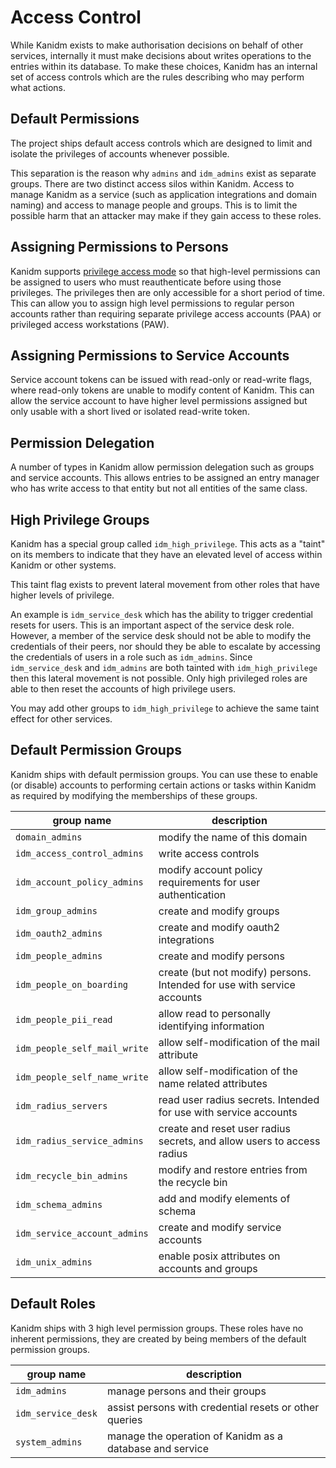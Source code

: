 # Access Control

While Kanidm exists to make authorisation decisions on behalf of other services, internally it must
make decisions about writes operations to the entries within its database. To make these choices,
Kanidm has an internal set of access controls which are the rules describing who may perform what
actions.

## Default Permissions

The project ships default access controls which are designed to limit and isolate the privileges of
accounts whenever possible.

This separation is the reason why `admins` and `idm_admins` exist as separate groups. There are two
distinct access silos within Kanidm. Access to manage Kanidm as a service (such as application
integrations and domain naming) and access to manage people and groups. This is to limit the
possible harm that an attacker may make if they gain access to these roles.

## Assigning Permissions to Persons

Kanidm supports [privilege access mode](../accounts/authentication_and_credentials.md) so that
high-level permissions can be assigned to users who must reauthenticate before using those
privileges. The privileges then are only accessible for a short period of time. This can allow you
to assign high level permissions to regular person accounts rather than requiring separate privilege
access accounts (PAA) or privileged access workstations (PAW).

## Assigning Permissions to Service Accounts

Service account tokens can be issued with read-only or read-write flags, where read-only tokens are
unable to modify content of Kanidm. This can allow the service account to have higher level
permissions assigned but only usable with a short lived or isolated read-write token.

## Permission Delegation

A number of types in Kanidm allow permission delegation such as groups and service accounts. This
allows entries to be assigned an entry manager who has write access to that entity but not all
entities of the same class.

## High Privilege Groups

Kanidm has a special group called `idm_high_privilege`. This acts as a "taint" on its members to
indicate that they have an elevated level of access within Kanidm or other systems.

This taint flag exists to prevent lateral movement from other roles that have higher levels of
privilege.

An example is `idm_service_desk` which has the ability to trigger credential resets for users. This
is an important aspect of the service desk role. However, a member of the service desk should not be
able to modify the credentials of their peers, nor should they be able to escalate by accessing the
credentials of users in a role such as `idm_admins`. Since `idm_service_desk` and `idm_admins` are
both tainted with `idm_high_privilege` then this lateral movement is not possible. Only high
privileged roles are able to then reset the accounts of high privilege users.

You may add other groups to `idm_high_privilege` to achieve the same taint effect for other
services.

## Default Permission Groups

Kanidm ships with default permission groups. You can use these to enable (or disable) accounts to
performing certain actions or tasks within Kanidm as required by modifying the memberships of these
groups.

| group name                   | description                                                             |
| ---------------------------- | ----------------------------------------------------------------------- |
| `domain_admins`              | modify the name of this domain                                          |
| `idm_access_control_admins`  | write access controls                                                   |
| `idm_account_policy_admins`  | modify account policy requirements for user authentication              |
| `idm_group_admins`           | create and modify groups                                                |
| `idm_oauth2_admins`          | create and modify oauth2 integrations                                   |
| `idm_people_admins`          | create and modify persons                                               |
| `idm_people_on_boarding`     | create (but not modify) persons. Intended for use with service accounts |
| `idm_people_pii_read`        | allow read to personally identifying information                        |
| `idm_people_self_mail_write` | allow self-modification of the mail attribute                           |
| `idm_people_self_name_write` | allow self-modification of the name related attributes                  |
| `idm_radius_servers`         | read user radius secrets. Intended for use with service accounts        |
| `idm_radius_service_admins`  | create and reset user radius secrets, and allow users to access radius  |
| `idm_recycle_bin_admins`     | modify and restore entries from the recycle bin                         |
| `idm_schema_admins`          | add and modify elements of schema                                       |
| `idm_service_account_admins` | create and modify service accounts                                      |
| `idm_unix_admins`            | enable posix attributes on accounts and groups                          |

## Default Roles

Kanidm ships with 3 high level permission groups. These roles have no inherent permissions, they are
created by being members of the default permission groups.

| group name         | description                                              |
| ------------------ | -------------------------------------------------------- |
| `idm_admins`       | manage persons and their groups                          |
| `idm_service_desk` | assist persons with credential resets or other queries   |
| `system_admins`    | manage the operation of Kanidm as a database and service |
